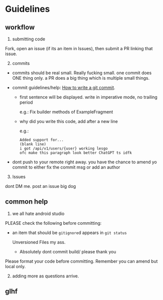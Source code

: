 # Guidelines

## workflow

1. submitting code

  Fork, open an issue (if its an item in Issues), then submit a PR linking that issue.

2. commits

- commits should be real small. Really fucking small. one commit does ONE thing only. a PR does a big thing which is multiple small things.
- commit guidelines/help: [How to write a git commit](https://cbea.ms/git-commit/).
  - first sentence will be displayed. write in imperative mode, no trailing period

      e.g.: Fix builder methods of ExampleFragment

  - why did you write this code, add after a new line
  
      e.g.:
    ```
    Added support for...
    (blank line)
    i got /api/v1/users/{user} working lesgo
    ofc make this paragraph look better ChatGPT ts idfk
    ```

- dont push to your remote right away. you have the chance to amend yo commit to either fix the commit msg or add an author

3. Issues

  dont DM me. post an issue big dog

## common help

1. we all hate android studio

  PLEASE check the following before committing:
  - an item that should be `gitignore`d appears in `git status`
  
    Unversioned Files my ass.
  
    - Absolutely dont commit build/ please thank you
  
  Please format your code before committing. Remember you can amend but local only.

2. adding more as questions arrive.

## glhf

